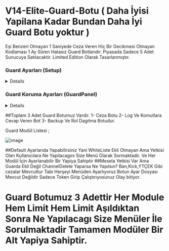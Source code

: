# V14-Elite-Guard-Botu ( Daha İyisi Yapilana Kadar Bundan Daha İyi Guard Botu yoktur )
Eşi Benzeri Olmayan 1 Saniyede Ceza Veren Hiç Bir Gecikmesi Olmayan Kodlaması 1 Ay Süren Hatasız Guard Botlarıdır. Piyasada Sadece 5 Adet Sunucuya Satılacaktir. Limited Edition Olarak Tasarlanmıştır. 


### Guard Ayarları (Setup)
<details>
  
  - Log Kanalı Setup Şeklinde Ayarlanabilir Weebhook Olarak Atmaktadir. (Hızlı Olması Icin Ayarlanmıştır.)
  
  ![image](https://github.com/mysteriouss3/V14-Elite-Guard-Botu/assets/142053394/77af6ac6-022b-4fff-9ebc-b8355168ea71)
  ![image](https://github.com/mysteriouss3/V14-Elite-Guard-Botu/assets/142053394/3cdf1c31-aaf9-4c88-abd5-b9abcafcdc57)
  ![image](https://github.com/mysteriouss3/V14-Elite-Guard-Botu/assets/142053394/cfb81e10-f81a-4878-b2f0-93d0fe3f5e3d)
  
  - Sunucunuzda Ekli Olan Botların Listesi Bu Menüye Otomatik Eklenecektir. Güvenlik Icin Sadece (Guard Botlarını Seçiniz.)

  ![image](https://github.com/mysteriouss3/V14-Elite-Guard-Botu/assets/142053394/4a095b9b-19a8-4990-af75-173809a45596)

  
  - Küfür Ve Reklam Koruması Botun Daha Hızlı Çalışabilmesi Icin Sunucu Ayarlarına Otomatik Kural Oluşturuyor. Gelişmiş Regex İçermektedir.
  - Hiç Bir Reklama Veya Küfüre İzin Verilmez. Kurulumu Yaptiktan Sonra Tuş Disable Olur. Eğer Ki Korumayı Devre Dışı Almak isterseniz Sunucu Ayarları Otomatik Kural Kısmından Devredışı Bırakabilirsiniz.
    
  ![image](https://github.com/mysteriouss3/V14-Elite-Guard-Botu/assets/142053394/92e3a188-95d8-467a-bcee-cd12df32b3df)
  
  -Mesaj Bekleme Süresi 3 Dakikadır 3 Dakika İçerisinde Menüden Birşey Seçmez iseniz Menü Expired Olur.
  
  ![image](https://github.com/mysteriouss3/V14-Elite-Guard-Botu/assets/142053394/98256883-7369-4da0-8e38-4628d2fb60d5)
</details>

### Guard Koruma Ayarları (GuardPanel)
<details>

- Aslında 1 Adet Komutunuz Vardir Oda (GuardMenü) Guard Menüden Her Türlü Şeyi Ayarlamak Mümkün.

![image](https://github.com/mysteriouss3/V14-Elite-Guard-Botu/assets/142053394/5292df9b-e247-45f7-bd92-060091d83b59)

![image](https://github.com/mysteriouss3/V14-Elite-Guard-Botu/assets/142053394/ea0258f6-250a-423d-abb5-400062d1bb81)

![image](https://github.com/mysteriouss3/V14-Elite-Guard-Botu/assets/142053394/e9f633fd-4af1-44a6-aa1e-596c570fbb97)

![image](https://github.com/mysteriouss3/V14-Elite-Guard-Botu/assets/142053394/2df2b411-a68e-4772-86c5-0bf32f83a055)

![image](https://github.com/mysteriouss3/V14-Elite-Guard-Botu/assets/142053394/36646293-6ea8-4fcf-a06d-22b2ca37a592)

![image](https://github.com/mysteriouss3/V14-Elite-Guard-Botu/assets/142053394/76943144-ae23-4a3f-be53-70d8c7ec334d)

![image](https://github.com/mysteriouss3/V14-Elite-Guard-Botu/assets/142053394/cdb7db29-a2f2-4271-94ef-3bb8feebd0a4)

![image](https://github.com/mysteriouss3/V14-Elite-Guard-Botu/assets/142053394/1745b363-de21-485a-97f2-60158519dafa)

- İster Sadece Kullanıcı Ekleyin İster Role Ekleyin Rol Eklerseniz O Roldeki Herkesi Izin Verdiğiniz Module Ekler Limitler 1 Saat geçerlidir.

- Rol Eklemek İstersenizde Guardmenü Kısmından Role Ekle Tuşuna Basarsanız Aşağidaki Resim Gibi Rolü Seçtirecektir Size.

![image](https://github.com/mysteriouss3/V14-Elite-Guard-Botu/assets/142053394/7ded2a07-d9a0-47ab-b03d-3e4cfceca12e)

</details>

##Toplam 3 Adet Guard Botumuz Vardir.
1- Ceza Botu
2- Log Ve Komutlara Cevap Veren Bot
3- Backup Ve Rol Dagıtma Botudur.


Guard Modül Listesi ; 

![image](https://github.com/mysteriouss3/V14-Elite-Guard-Botu/assets/142053394/03f214f6-c815-4132-9326-c4b4cdf5c218)

##Default Ayarlarıda Yapabilirsiniz Yani WhiteListe Ekli Olmayan Ama Yetkisi Olan Kullanıcılara Ne Yapilacagını Size Menü Olarak Sormaktadir. Ve Her Modül İçin Ayarlanabilir Bir Yapiya Sahiptir
##Mesela Yetkisi Var Ama Guarda Ekli Değil ChannelDelete Yaparsa Ne Yapılsın? Ban,Kick,YTÇEK Gibi cezalar Mevcuttur Tabi Herşeyi Menüden Ayarlıyoruz Botun Ayar Dosyası Mevcut Değildir Sadece Token Girip Çalıştırıyosunuz Olay bitiyor.

<h1>Guard Botumuz 3 Adettir Her Module Hem Limit Hem Limit Aşıldıktan Sonra Ne Yapılacagı Size Menüler İle Sorulmaktadir Tamamen Modüler Bir Alt Yapiya Sahiptir.</h1>

